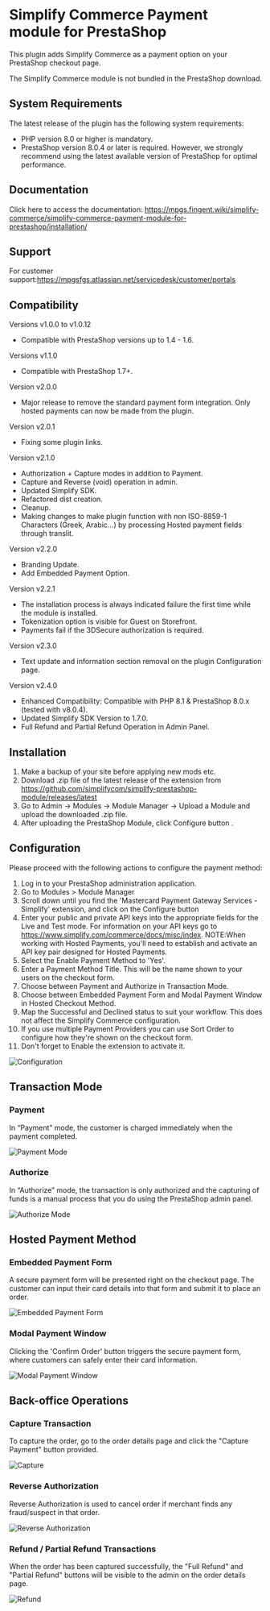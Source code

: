 # Simplify Commerce Payment module for PrestaShop

This plugin adds Simplify Commerce as a payment option on your PrestaShop checkout page.

The Simplify Commerce module is not bundled in the PrestaShop download.

## System Requirements

The latest release of the plugin has the following system requirements:

- PHP version 8.0 or higher is mandatory.
- PrestaShop version 8.0.4 or later is required. However, we strongly recommend using the latest available version of PrestaShop for optimal performance.

## Documentation

Click here to access the documentation: https://mpgs.fingent.wiki/simplify-commerce/simplify-commerce-payment-module-for-prestashop/installation/

## Support

For customer support:https://mpgsfgs.atlassian.net/servicedesk/customer/portals

## Compatibility
Versions v1.0.0 to v1.0.12
- Compatible with PrestaShop versions up to 1.4 - 1.6.

Versions v1.1.0
- Compatible with PrestaShop 1.7+.

Version v2.0.0
- Major release to remove the standard payment form integration. Only hosted payments can now be made from the plugin.

Version v2.0.1
- Fixing some plugin links.

Version v2.1.0
- Authorization + Capture modes in addition to Payment.
- Capture and Reverse (void) operation in admin.
- Updated Simplify SDK.
- Refactored dist creation.
- Cleanup.
- Making changes to make plugin function with non ISO-8859-1 Characters (Greek, Arabic...) by processing Hosted payment fields through translit.

Version v2.2.0
- Branding Update.
- Add Embedded Payment Option.

Version v2.2.1
- The installation process is always indicated failure the first time while the module is installed.
- Tokenization option is visible for Guest on Storefront.
- Payments fail if the 3DSecure authorization is required.

Version v2.3.0
- Text update and information section removal on the plugin Configuration page.

Version v2.4.0
- Enhanced Compatibility: Compatible with PHP 8.1 & PrestaShop 8.0.x (tested with v8.0.4).
- Updated Simplify SDK Version to 1.7.0.
- Full Refund and Partial Refund Operation in Admin Panel.

## Installation
1. Make a backup of your site before applying new mods etc.
2. Download .zip file of the latest release of the extension from https://github.com/simplifycom/simplify-prestashop-module/releases/latest
3. Go to Admin → Modules → Module Manager → Upload a Module and upload the downloaded .zip file.
4. After uploading the PrestaShop Module, click Configure button . 

## Configuration
Please proceed with the following actions to configure the payment method:

1. Log in to your PrestaShop administration application.
2. Go to Modules > Module Manager
3. Scroll down until you find the 'Mastercard Payment Gateway Services - Simplify' extension, and click on the Configure button
4. Enter your public and private API keys into the appropriate fields for the Live and Test mode. For information on your API keys go to https://www.simplify.com/commerce/docs/misc/index. NOTE:When working with Hosted Payments, you'll need to establish and activate an API key pair designed for Hosted Payments.
5. Select the Enable Payment Method to 'Yes'.
6. Enter a Payment Method Title. This will be the name shown to your users on the checkout form.
7. Choose between Payment and Authorize in Transaction Mode.
8. Choose between Embedded Payment Form and Modal Payment Window in Hosted Checkout Method.  
9. Map the Successful and Declined status to suit your workflow. This does not affect the Simplify Commerce configuration.
10. If you use multiple Payment Providers you can use Sort Order to configure how they're shown on the checkout form.
11. Don't forget to Enable the extension to activate it.

![Configuration](docs/images/configuration.png "Configuration")

## Transaction Mode

### Payment

In “Payment” mode, the customer is charged immediately when the payment completed.

![Payment Mode](docs/images/payment-mode.png "Payment Mode")

### Authorize

In “Authorize” mode, the transaction is only authorized and the capturing of funds is a manual process that you do using the PrestaShop admin panel.

![Authorize Mode](docs/images/authorize-mode.png "Authorize Mode")

## Hosted Payment Method

### Embedded Payment Form

A secure payment form will be presented right on the checkout page. The customer can input their card details into that form and submit it to place an order.

![Embedded Payment Form](docs/images/embedded-payment-form.png "Embedded Payment Form")

### Modal Payment Window

Clicking the 'Confirm Order' button triggers the secure payment form, where customers can safely enter their card information.

![Modal Payment Window](docs/images/modal-payment-window.png "Modal Payment Window")

## Back-office Operations

### Capture Transaction

To capture the order, go to the order details page and click the "Capture Payment" button provided.

![Capture](docs/images/capture.png "Capture")

### Reverse Authorization

Reverse Authorization is used to cancel order if merchant finds any fraud/suspect in that order.

![Reverse Authorization](docs/images/reverse-authorization.png "Reverse Authorization")

### Refund / Partial Refund Transactions

When the order has been captured successfully, the "Full Refund" and "Partial Refund" buttons will be visible to the admin on the order details page.

![Refund](docs/images/refund-image.png "Refund")

